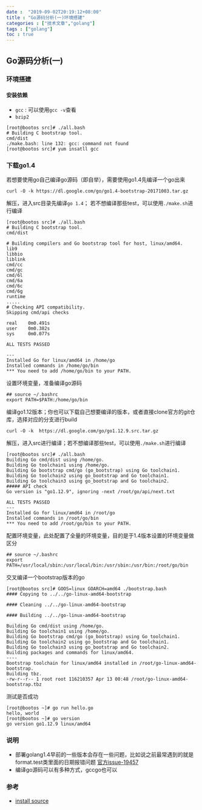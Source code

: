 ```yaml
---
date :  "2019-09-02T20:19:12+08:00" 
title : "Go源码分析(一)环境搭建" 
categories : ["技术文章","golang"] 
tags : ["golang"] 
toc : true
---
```


## Go源码分析(一)

### 环境搭建

#### 安装依赖

- `gcc` : 可以使用`gcc -v`查看
- `bzip2`

```shell
[root@bootos src]# ./all.bash 
# Building C bootstrap tool.
cmd/dist
./make.bash: line 132: gcc: command not found
[root@bootos src]# yum insatll gcc
```

### 下载go1.4

若想要使用go自己编译go源码（即自举），需要使用go1.4先编译一个go出来

```
curl -O -k https://dl.google.com/go/go1.4-bootstrap-20171003.tar.gz
```

解压，进入src目录先编译`go 1.4`； 若不想编译那些test，可以使用`./make.sh`进行编译

```shell
[root@bootos src]# ./all.bash 
# Building C bootstrap tool.          
cmd/dist                                       
                                                           
# Building compilers and Go bootstrap tool for host, linux/amd64.
lib9                                                   
libbio                                                 
liblink                                                
cmd/cc                                                 
cmd/gc                                         
cmd/6l                                                 
cmd/6a                                                 
cmd/6c                                                 
cmd/6g                        
runtime    
.....
# Checking API compatibility.
Skipping cmd/api checks

real    0m0.491s
user    0m0.382s
sys     0m0.077s

ALL TESTS PASSED

---
Installed Go for linux/amd64 in /home/go
Installed commands in /home/go/bin
*** You need to add /home/go/bin to your PATH.
```

设置环境变量，准备编译go源码

```shell
## source ~/.bashrc  
export PATH=$PATH:/home/go/bin
```

编译go1.12版本；你也可以下载自己想要编译的版本，或者直接clone官方的git仓库，选择对应的分支进行build

```shell
curl -O -k  https://dl.google.com/go/go1.12.9.src.tar.gz
```

解压，进入src进行编译；若不想编译那些test，可以使用`./make.sh`进行编译

```
[root@bootos src]# ./all.bash 
Building Go cmd/dist using /home/go.
Building Go toolchain1 using /home/go.
Building Go bootstrap cmd/go (go_bootstrap) using Go toolchain1.
Building Go toolchain2 using go_bootstrap and Go toolchain1.
Building Go toolchain3 using go_bootstrap and Go toolchain2.
##### API check
Go version is "go1.12.9", ignoring -next /root/go/api/next.txt

ALL TESTS PASSED
---
Installed Go for linux/amd64 in /root/go
Installed commands in /root/go/bin
*** You need to add /root/go/bin to your PATH.
```

配置环境变量，此处配置了全量的环境变量，目的是于1.4版本设置的环境变量做区分

```shell
## source ~/.bashrc  
export PATH=/usr/local/sbin:/usr/local/bin:/usr/sbin:/usr/bin:/root/go/bin
```

交叉编译一个bootstrap版本的go

```shell
[root@bootos src]# GOOS=linux GOARCH=amd64 ./bootstrap.bash
#### Copying to ../../go-linux-amd64-bootstrap

#### Cleaning ../../go-linux-amd64-bootstrap

#### Building ../../go-linux-amd64-bootstrap

Building Go cmd/dist using /home/go.
Building Go toolchain1 using /home/go.
Building Go bootstrap cmd/go (go_bootstrap) using Go toolchain1.
Building Go toolchain2 using go_bootstrap and Go toolchain1.
Building Go toolchain3 using go_bootstrap and Go toolchain2.
Building packages and commands for linux/amd64.
----
Bootstrap toolchain for linux/amd64 installed in /root/go-linux-amd64-bootstrap.
Building tbz.
-rw-r--r-- 1 root root 116210357 Apr 13 00:48 /root/go-linux-amd64-bootstrap.tbz
```

测试是否成功

```shell
[root@bootos ~]# go run hello.go 
hello, world
[root@bootos ~]# go version
go version go1.12.9 linux/amd64
```
### 说明
- 部署golang1.4早前的一些版本会存在一些问题，比如说之前最常遇到的就是format.test类里面的日期报错问题 [官方issue-19457](https://github.com/golang/go/issues/19457)
- 编译go源码可以有多种方式，gccgo也可以

### 参考

- [install source](https://golang.org/doc/install/source)
